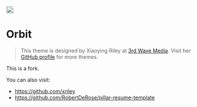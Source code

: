 <a href="https://jekyll-themes.com">
<img src="https://img.shields.io/badge/featured%20on-JT-red.svg" height="20" alt="Jekyll Themes Shield" >
</a>

# Orbit
> This theme is designed by Xiaoying Riley at [3rd Wave Media](https://github.com/xriley).
> Visit her [GitHub profile](https://github.com/xriley) for more themes.

This is a fork. 

You can also visit:
 - https://github.com/xriley
 - https://github.com/RobertDeRose/pillar-resume-template
